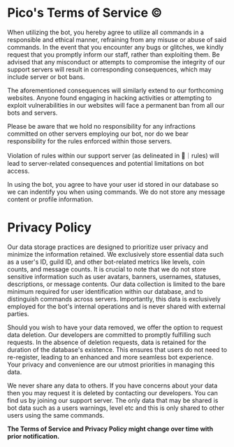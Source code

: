 # Pico's Terms of Service ©

When utilizing the bot, you hereby agree to utilize all commands in a responsible and ethical manner, refraining from any misuse or abuse of said commands. In the event that you encounter any bugs or glitches, we kindly request that you promptly inform our staff, rather than exploiting them. Be advised that any misconduct or attempts to compromise the integrity of our support servers will result in corresponding consequences, which may include server or bot bans.

The aforementioned consequences will similarly extend to our forthcoming websites. Anyone found engaging in hacking activities or attempting to exploit vulnerabilities in our websites will face a permanent ban from all our bots and servers.

Please be aware that we hold no responsibility for any infractions committed on other servers employing our bot, nor do we bear responsibility for the rules enforced within those servers.

Violation of rules within our support server (as delineated in ⁠📜｜rules) will lead to server-related consequences and potential limitations on bot access.

In using the bot, you agree to have your user id stored in our database so we can indentify you when using commands. We do not store any message content or profile information.

# Privacy Policy

Our data storage practices are designed to prioritize user privacy and minimize the information retained. We exclusively store essential data such as a user's ID, guild ID, and other bot-related metrics like levels, coin counts, and message counts. It is crucial to note that we do not store sensitive information such as user avatars, banners, usernames, statuses, descriptions, or message contents. Our data collection is limited to the bare minimum required for user identification within our database, and to distinguish commands across servers. Importantly, this data is exclusively employed for the bot's internal operations and is never shared with external parties.

Should you wish to have your data removed, we offer the option to request data deletion. Our developers are committed to promptly fulfilling such requests. In the absence of deletion requests, data is retained for the duration of the database's existence. This ensures that users do not need to re-register, leading to an enhanced and more seamless bot experience. Your privacy and convenience are our utmost priorities in managing this data.

We never share any data to others. If you have concerns about your data then you may request it is deleted by contacting our developers. You can find us by joining our support server. The only data that may be shared is bot data such as a users warnings, level etc and this is only shared to other users using the same commands. 


**The Terms of Service and Privacy Policy might change over time with prior notification.**
